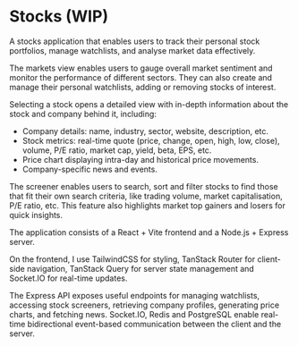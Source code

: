 # Stocks (WIP)

A stocks application that enables users to track their personal stock portfolios, manage watchlists, and analyse market data effectively.

The markets view enables users to gauge overall market sentiment and monitor the performance of different sectors. They can also create and manage their personal watchlists, adding or removing stocks of interest.

Selecting a stock opens a detailed view with in-depth information about the stock and company behind it, including:

- Company details: name, industry, sector, website, description, etc.
- Stock metrics: real-time quote (price, change, open, high, low, close), volume, P/E ratio, market cap, yield, beta, EPS, etc.
- Price chart displaying intra-day and historical price movements.
- Company-specific news and events.

The screener enables users to search, sort and filter stocks to find those that fit their own search criteria, like trading volume, market capitalisation, P/E ratio, etc.
This feature also highlights market top gainers and losers for quick insights.

The application consists of a React + Vite frontend and a Node.js + Express server.

On the frontend, I use TailwindCSS for styling, TanStack Router for client-side navigation, TanStack Query for server state management and Socket.IO for real-time updates.

The Express API exposes useful endpoints for managing watchlists, accessing stock screeners, retrieving company profiles, generating price charts, and fetching news. Socket.IO, Redis and PostgreSQL enable real-time bidirectional event-based communication between the client and the server.
